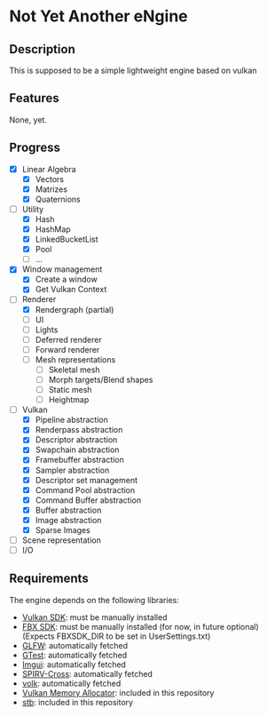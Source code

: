 # Not Yet Another eNgine

## Description

This is supposed to be a simple lightweight engine based on vulkan

## Features

None, yet.

## Progress

- [x] Linear Algebra
	- [x] Vectors
	- [x] Matrizes
	- [x] Quaternions
- [ ] Utility
	- [x] Hash
	- [x] HashMap
	- [x] LinkedBucketList
	- [x] Pool
	- [ ] ...
- [x] Window management
	- [x] Create a window
	- [x] Get Vulkan Context
- [ ] Renderer
	- [x] Rendergraph (partial)
	- [ ] UI
	- [ ] Lights
	- [ ] Deferred renderer
	- [ ] Forward renderer
	- [ ] Mesh representations
		- [ ] Skeletal mesh
		- [ ] Morph targets/Blend shapes
		- [ ] Static mesh
		- [ ] Heightmap
- [ ] Vulkan
	- [x] Pipeline abstraction
	- [x] Renderpass abstraction
	- [x] Descriptor abstraction
	- [x] Swapchain abstraction
	- [x] Framebuffer abstraction
	- [x] Sampler abstraction
	- [x] Descriptor set management 
	- [x] Command Pool abstraction
	- [x] Command Buffer abstraction
	- [x] Buffer abstraction
	- [x] Image abstraction
	- [x] Sparse Images
- [ ] Scene representation
- [ ] I/O

## Requirements

The engine depends on the following libraries:

- [Vulkan SDK](https://vulkan.lunarg.com/): must be manually installed
- [FBX SDK](https://www.autodesk.com/developer-network/platform-technologies/fbx-sdk-2020-2): must be manually installed (for now, in future optional) (Expects FBXSDK_DIR to be set in UserSettings.txt)
- [GLFW](https://github.com/glfw/glfw): automatically fetched
- [GTest](https://github.com/google/googletest): automatically fetched
- [Imgui](https://github.com/ocornut/imgui): automatically fetched
- [SPIRV-Cross](https://github.com/KhronosGroup/SPIRV-Cross): automatically fetched
- [volk](https://github.com/zeux/volk): automatically fetched
- [Vulkan Memory Allocator](https://github.com/GPUOpen-LibrariesAndSDKs/VulkanMemoryAllocator): included in this repository
- [stb](https://github.com/nothings/stb): included in this repository